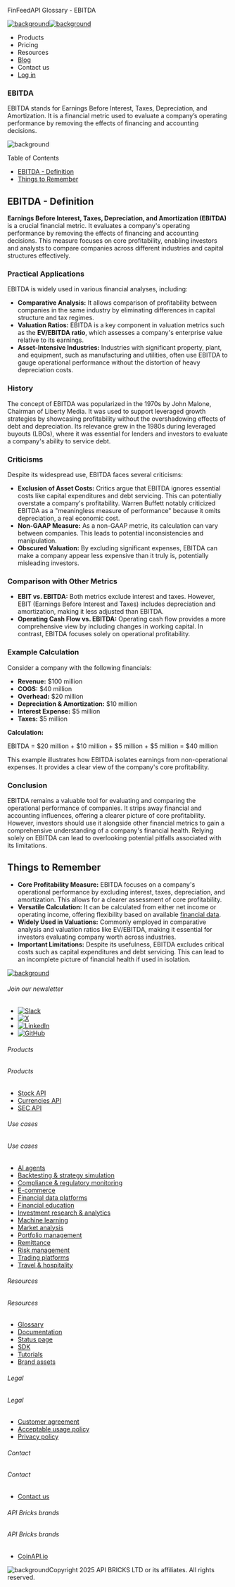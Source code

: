 FinFeedAPI Glossary - EBITDA

[![background](/_next/image?url=https%3A%2F%2Fcdn.sanity.io%2Fimages%2Fxpx4czto%2Fproduction%2Fc9a795fc7fb3558997d636211a44e71eb59288f0-773x184.png&w=1920&q=75)![background](https://cdn.sanity.io/images/xpx4czto/production/875913d8710b3054c19fad19673dc5592614265e-773x184.svg)](/)

* Products
* Pricing
* Resources
* [Blog](/blog)
* Contact us
* [Log in](https://console.finfeedapi.com/?link=/apikeys/create)

### EBITDA

EBITDA stands for Earnings Before Interest, Taxes, Depreciation, and Amortization. It is a financial metric used to evaluate a company’s operating performance by removing the effects of financing and accounting decisions.

![background](https://cdn.sanity.io/images/xpx4czto/production/999c709b2777af013884c6e2623e9aa699585a06-429x429.svg)

Table of Contents

* [EBITDA - Definition](#link-d0f3e73a95f8)
* [Things to Remember](#link-50c7ec8fcc33)

EBITDA - Definition
-------------------

**Earnings Before Interest, Taxes, Depreciation, and Amortization (EBITDA)** is a crucial financial metric. It evaluates a company's operating performance by removing the effects of financing and accounting decisions. This measure focuses on core profitability, enabling investors and analysts to compare companies across different industries and capital structures effectively.

### Practical Applications

EBITDA is widely used in various financial analyses, including:

* **Comparative Analysis:** It allows comparison of profitability between companies in the same industry by eliminating differences in capital structure and tax regimes.
* **Valuation Ratios:** EBITDA is a key component in valuation metrics such as the **EV/EBITDA ratio**, which assesses a company's enterprise value relative to its earnings.
* **Asset-Intensive Industries:** Industries with significant property, plant, and equipment, such as manufacturing and utilities, often use EBITDA to gauge operational performance without the distortion of heavy depreciation costs.

### History

The concept of EBITDA was popularized in the 1970s by John Malone, Chairman of Liberty Media. It was used to support leveraged growth strategies by showcasing profitability without the overshadowing effects of debt and depreciation. Its relevance grew in the 1980s during leveraged buyouts (LBOs), where it was essential for lenders and investors to evaluate a company's ability to service debt.

### Criticisms

Despite its widespread use, EBITDA faces several criticisms:

* **Exclusion of Asset Costs:** Critics argue that EBITDA ignores essential costs like capital expenditures and debt servicing. This can potentially overstate a company's profitability. Warren Buffett notably criticized EBITDA as a "meaningless measure of performance" because it omits depreciation, a real economic cost.
* **Non-GAAP Measure:** As a non-GAAP metric, its calculation can vary between companies. This leads to potential inconsistencies and manipulation.
* **Obscured Valuation:** By excluding significant expenses, EBITDA can make a company appear less expensive than it truly is, potentially misleading investors.

### Comparison with Other Metrics

* **EBIT vs. EBITDA:** Both metrics exclude interest and taxes. However, EBIT (Earnings Before Interest and Taxes) includes depreciation and amortization, making it less adjusted than EBITDA.
* **Operating Cash Flow vs. EBITDA:** Operating cash flow provides a more comprehensive view by including changes in working capital. In contrast, EBITDA focuses solely on operational profitability.

### Example Calculation

Consider a company with the following financials:

* **Revenue:** $100 million
* **COGS:** $40 million
* **Overhead:** $20 million
* **Depreciation & Amortization:** $10 million
* **Interest Expense:** $5 million
* **Taxes:** $5 million

**Calculation:**

EBITDA = $20 million + $10 million + $5 million + $5 million = $40 million

This example illustrates how EBITDA isolates earnings from non-operational expenses. It provides a clear view of the company's core profitability.

### Conclusion

EBITDA remains a valuable tool for evaluating and comparing the operational performance of companies. It strips away financial and accounting influences, offering a clearer picture of core profitability. However, investors should use it alongside other financial metrics to gain a comprehensive understanding of a company's financial health. Relying solely on EBITDA can lead to overlooking potential pitfalls associated with its limitations.

Things to Remember
------------------

* **Core Profitability Measure:** EBITDA focuses on a company's operational performance by excluding interest, taxes, depreciation, and amortization. This allows for a clearer assessment of core profitability.
* **Versatile Calculation:** It can be calculated from either net income or operating income, offering flexibility based on available [financial data](https://www.finfeedapi.com/blog/financial-data-for-analysts).
* **Widely Used in Valuations:** Commonly employed in comparative analysis and valuation ratios like EV/EBITDA, making it essential for investors evaluating company worth across industries.
* **Important Limitations:** Despite its usefulness, EBITDA excludes critical costs such as capital expenditures and debt servicing. This can lead to an incomplete picture of financial health if used in isolation.

[![background](https://cdn.sanity.io/images/xpx4czto/production/8a2788aebc71f7f5dce82eb1b7a5e5cec9a64838-773x184.svg)](/)

###### Join our newsletter

* [![Slack](https://cdn.sanity.io/images/xpx4czto/production/26371f7c1474b3ce9e67c32e006a140ddd704b95-512x512.svg)](https://finfeedapi.slack.com/x-p8539721774929-8529109118914-8531038476964/messages/C08FVM7P68H)
* [![X](/_next/image?url=https%3A%2F%2Fcdn.sanity.io%2Fimages%2Fxpx4czto%2Fproduction%2F0aa41878d0ceb77292d9f847b2f4e21d688460c1-2400x2453.png&w=64&q=75)](https://x.com/FinFeedAPI "Follow FinFeedAPI on X")
* [![LinkedIn](/_next/image?url=https%3A%2F%2Fcdn.sanity.io%2Fimages%2Fxpx4czto%2Fproduction%2Fb9ce6f119974543779bbcad7563e234be8edd900-840x779.png&w=64&q=75)](https://www.linkedin.com/company/finfeedapi/?viewAsMember=true "Join FinFeedAPI on LinkedIn")
* [![GitHub](https://cdn.sanity.io/images/xpx4czto/production/f202b6faccfd5cc46299b976c2635fee60b55aa0-98x96.svg)](https://github.com/api-bricks/api-bricks-sdk/tree/master/finfeedapi)

###### Products

###### Products

* [Stock API](/products/stock-api)
* [Currencies API](/products/currencies-api)
* [SEC API](/products/sec-api)

###### Use cases

###### Use cases

* [AI agents](/use-case/ai-agents)
* [Backtesting & strategy simulation](/use-case/backtesting-strategy-simulation)
* [Compliance & regulatory monitoring](/use-case/compliance-regulatory-monitoring)
* [E-commerce](/use-case/e-commerce)
* [Financial data platforms](/use-case/financial-data-platforms)
* [Financial education](/use-case/education-platforms)
* [Investment research & analytics](/use-case/investment-research-analytics)
* [Machine learning](/use-case/machine-learning)
* [Market analysis](/use-case/market-analysis)
* [Portfolio management](/use-case/portfolio-management)
* [Remittance](/use-case/remittance)
* [Risk management](/use-case/risk-management)
* [Trading platforms](/use-case/trading-platforms)
* [Travel & hospitality](/use-case/travel-hospitality)

###### Resources

###### Resources

* [Glossary](/learn/glossary)
* [Documentation](https://docs.finfeedapi.com/)
* [Status page](https://status.finfeedapi.com/)
* [SDK](https://github.com/api-bricks/api-bricks-sdk/tree/master/finfeedapi)
* [Tutorials](https://github.com/api-bricks/api-bricks-sdk/tree/master/finfeedapi/sec-api-rest/tutorials)
* [Brand assets](https://brandfetch.com/finfeedapi.com)

###### Legal

###### Legal

* [Customer agreement](/legal#link-479af90ac5b8)
* [Acceptable usage policy](/legal#link-469068dc1416)
* [Privacy policy](/legal#link-192d9f962f94)

###### Contact

###### Contact

* [Contact us](/contact-us)

###### API Bricks brands

###### API Bricks brands

* [CoinAPI.io](https://www.coinapi.io/?utm_source=finfeedapi&utm_medium=referral&utm_campaign=finfeedapi_footer)

![background](https://cdn.sanity.io/images/xpx4czto/production/33a64ee50c88a79ba86cc35ba36e9eb13987bbe7-152x184.svg)Copyright 2025 API BRICKS LTD or its affiliates. All rights reserved.